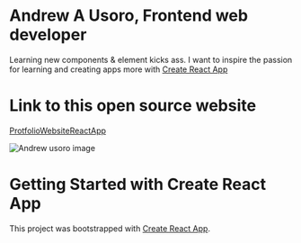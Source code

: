 # Andrew A Usoro, Frontend web developer

Learning new components & element kicks ass. I want to inspire the passion for learning and creating apps more with [Create React App](https://github.com/facebook/create-react-app)

# Link to this open source website 
[ProtfolioWebsiteReactApp]()

<img src="https://cdn-hosted-media.s3.amazonaws.com/hi-site/images/section-asset/hiker-man-monochrome.svg" alt="Andrew usoro image " />




























# Getting Started with Create React App

This project was bootstrapped with [Create React App](https://github.com/facebook/create-react-app).